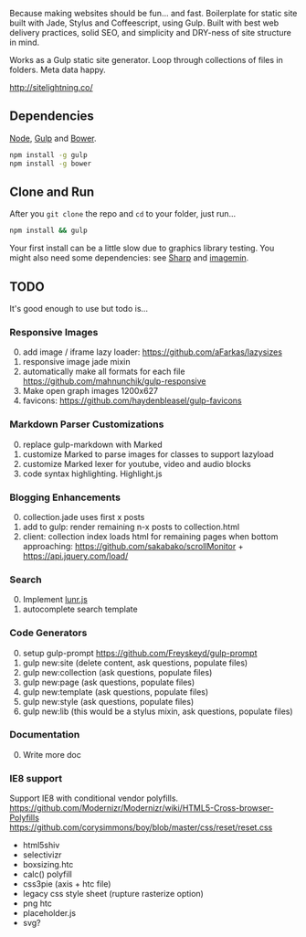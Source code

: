 Because making websites should be fun... and fast. Boilerplate for static site built with Jade, Stylus and Coffeescript, using Gulp. Built with best web delivery practices, solid SEO, and simplicity and DRY-ness of site structure in mind.

Works as a Gulp static site generator. Loop through collections of files in folders. Meta data happy.

http://sitelightning.co/

## Dependencies
[Node](https://nodejs.org/), [Gulp](http://gulpjs.com/) and [Bower](http://bower.io/).

```bash
npm install -g gulp
npm install -g bower
```

## Clone and Run
After you `git clone` the repo and `cd` to your folder, just run...

```bash
npm install && gulp
```

Your first install can be a little slow due to graphics library testing. You might also need some dependencies: see [Sharp](https://github.com/lovell/sharp) and [imagemin](https://github.com/imagemin/imagemin).

## TODO
It's good enough to use but todo is...

### Responsive Images
0. add image / iframe lazy loader: https://github.com/aFarkas/lazysizes 
0. responsive image jade mixin
0. automatically make all formats for each file https://github.com/mahnunchik/gulp-responsive 
0. Make open graph images 1200x627
0. favicons: https://github.com/haydenbleasel/gulp-favicons

### Markdown Parser Customizations
0. replace gulp-markdown with Marked
0. customize Marked to parse images for classes to support lazyload
0. customize Marked lexer for youtube, video and audio blocks
0. code syntax highlighting. Highlight.js

### Blogging Enhancements
0. collection.jade uses first x posts
0. add to gulp: render remaining n-x posts to collection.html
0. client: collection index loads html for remaining pages when bottom approaching: https://github.com/sakabako/scrollMonitor + https://api.jquery.com/load/

### Search
0. Implement [lunr.js](http://lunrjs.com/)
0. autocomplete search template

### Code Generators
0. setup gulp-prompt https://github.com/Freyskeyd/gulp-prompt
0. gulp new:site (delete content, ask questions, populate files)
0. gulp new:collection (ask questions, populate files)
0. gulp new:page (ask questions, populate files)
0. gulp new:template (ask questions, populate files)
0. gulp new:style (ask questions, populate files)
0. gulp new:lib (this would be a stylus mixin, ask questions, populate files)

### Documentation
0. Write more doc

### IE8 support
Support IE8 with conditional vendor polyfills.
https://github.com/Modernizr/Modernizr/wiki/HTML5-Cross-browser-Polyfills
https://github.com/corysimmons/boy/blob/master/css/reset/reset.css

- html5shiv
- selectivizr
- boxsizing.htc
- calc() polyfill
- css3pie (axis + htc file)
- legacy css style sheet (rupture rasterize option)
- png htc
- placeholder.js
- svg?
